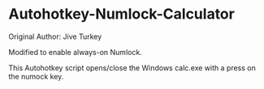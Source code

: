 # Autohotkey-Numlock-Calculator

Original Author: Jive Turkey 

Modified to enable always-on Numlock.

This Autohotkey script opens/close the Windows calc.exe with a press on the numock key.
